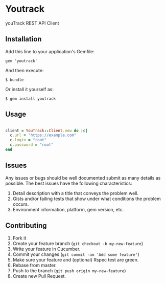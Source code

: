 # Youtrack

youTrack REST API Client

## Installation

Add this line to your application's Gemfile:

    gem 'youtrack'

And then execute:

    $ bundle

Or install it yourself as:

    $ gem install youtrack

## Usage

```ruby

client = YouTrack::Client.new do |c|
  c.url = "https://example.com"
  c.login = "root"
  c.password = "root"
end

```

## Issues

Any issues or bugs should be well documented submit as many details as possible.
The best issues have the following characteristics:
1. Detail description with a title that conveys the problem well.
2. Gists and/or failing tests that show under what conditions the problem occurs.
3. Environment information, platform, gem version, etc.

## Contributing

1. Fork it
2. Create your feature branch (`git checkout -b my-new-feature`)
3. Write your feature in Cucumber.
4. Commit your changes (`git commit -am 'Add some feature'`)
5. Make sure your feature and (optional) Rspec test are green.
6. Rebase from master.
7. Push to the branch (`git push origin my-new-feature`)
8. Create new Pull Request.
